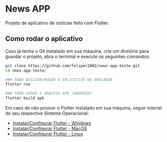 # News APP

Projeto de aplicativo de notícias feito com Flutter.

## Como rodar o aplicativo

Caso já tenha o Git instalado em sua máquina, crie um diretório para guardar o projeto, abra o terminal e execute os seguintes comandos:

```bash
git clone https://github.com/feliper2002/news-app-teste.git
cd news-app-teste/

### PARA BUILDAR/RODAR O APLICATIVO NO EMULADOR
flutter run

### PARA GERAR O ARQUIVO APK (ANDROID)
flutter build apk
```

Em caso de não possuir o Flutter instalado em sua máquina, seguir tutorial do seu respectivo Sistema Operacional:

- [Instalar/Configurar Flutter - Windows](https://flutter.dev/docs/get-started/install/windows)
- [Instalar/Configurar Flutter - MacOS](https://flutter.dev/docs/get-started/install/macos)
- [Instalar/Configurar Flutter - Linux](https://flutter.dev/docs/get-started/install/linux)
